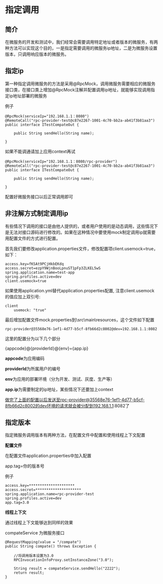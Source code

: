 # 指定调用


## 简介
在微服务的开发和测试中，我们经常会需要调用特定地址或者版本的微服务，有两种方法可以实现这个目的，一是指定需要调用的微服务ip地址，二是为微服务设置版本，只调用响应版本的微服务。

## 指定ip
第一种指定调用微服务的方法是采用@RpcMock，调用微服务需要相应的微服务接口类，在接口类上增加@RpcMock注解并配置调用ip地址，就能够实现调用指定ip地址部署的微服务

例子

	@RpcMock(serviceIp="192.168.1.1：8080")
	@RemoteCall("rpc-provider-test@c87e2267-1001-4c70-bb2a-ab41f3b81aa3")
	public interface ITestCompateOut {
		
		public String sendHello(String name);
	
	}

如果不能调通请加上应用context再试

	@RpcMock(serviceIp="192.168.1.1：8080/rpc-provider")
	@RemoteCall("rpc-provider-test@c87e2267-1001-4c70-bb2a-ab41f3b81aa3")
	public interface ITestCompateOut {
		
		public String sendHello(String name);
	
	}

配置好微服务接口以后正常调用即可


## 非注解方式制定调用ip
有些情况下调用的接口是由他人提供的，或者用户使用的是动态调用，这些情况下是无法对接口源码进行修改的。如果在这种情况中要使用mock制定调用ip就需要用配置文件的方式进行配置。

首先我们要修改application.properties文件，修改配置项client.usemock=true，如下：
	
	access.key=fKSAt9PCjHkbEKdq
	access.secret=ezpY9WjnBooLpnuST1pFp3ZLKEL5wS		
	spring.application.name=test-app
	spring.profiles.active=dev
	client.usemock=true

如果使用application.yml替代application.properties配置, 注意client.usemock的值应加上双引号:

	client
		usemock: "true"

最后增加配置文件mock.properties到\src\main\resources，这个文件如下配置

	rpc-provider@35568e76-1ef1-4d77-b5cf-8fb66d2c8002@dev=192.168.1.1:8082

这里的配置分为以下几个部分

{appcode}@{providerId}@{env}={app.ip}


**appcode**为应用编码

**providerId**为所属用户的编号

**env**为应用的部署环境（分为开发、测试、灰度、生产等）

**app.ip**为需要制定的ip地址，某些情况下还要加上context


做完了上面的配置以后发送至rpc-provider@35568e76-1ef1-4d77-b5cf-8fb66d2c8002的dev环境的请求就会被分配到192.168.1.1:8082了

## 指定版本
指定微服务调用版本有两种方法，在配置文件中配置和使用线程上下文配置


**配置文件**

在配置文件application.properties中加入配置
	
app.tag=你的版本号

例子
	
	access.key=*********************
	access.secret=*********************
	spring.application.name=rpc-provider-test
	spring.profiles.active=dev
	app.tag=3.0


**线程上下文**

通过线程上下文能够达到同样的效果

compateService 为微服务接口

	@RequestMapping(value = "/compate")
	public String compate() throws Exception {
		
		//将调用版本设置为3.0
		RPCInvocationInfoProxy.setInstanceZone("3.0");
		
		String result = compateService.sendHello("2222");
		return result;
	}

